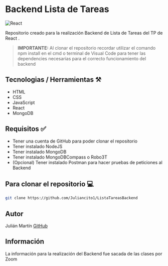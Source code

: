 # Backend Lista de Tareas
![React](https://www.vectorlogo.zone/logos/mongodb/mongodb-ar21.png)

Repositorio creado para la realización Backend de Lista de Tareas del TP de React .

>**IMPORTANTE:** Al clonar el repositorio recordar utilizar el comando npm install en el cmd o terminal de Visual Code para tener las dependencies necesarias para el correcto funcionamiento del backend
## Tecnologias / Herramientas ⚒️

- HTML
- CSS
- JavaScript
- React
- MongoDB

## Requisitos ✅
- Tener una cuenta de GitHub para poder clonar el repositorio
- Tener instalado NodeJS
- Tener instalado MongoDB
- Tener instalado MongoDBCompass o Robo3T
- (Opcional) Tener instalado Postman para hacer pruebas de peticiones al Backend

## Para clonar el repositorio 💻

```bash
git clone https://github.com/Juliancito1/ListaTareasBackend
```
## Autor 
Julián Martín [GitHub](https://github.com/Juliancito1)

## Información
La información para la realización del Backend fue sacada de las clases por Zoom
